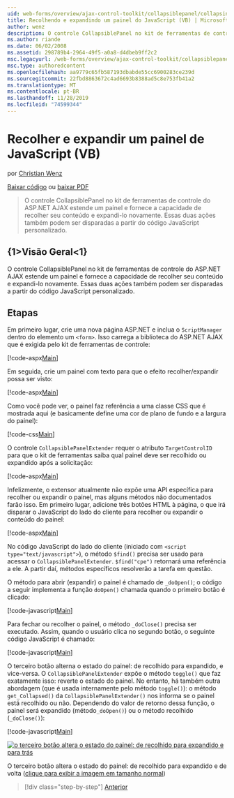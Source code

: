```yaml
---
uid: web-forms/overview/ajax-control-toolkit/collapsiblepanel/collapsing-and-expanding-a-panel-from-javascript-vb
title: Recolhendo e expandindo um painel do JavaScript (VB) | Microsoft Docs
author: wenz
description: O controle CollapsiblePanel no kit de ferramentas de controle do ASP.NET AJAX estende um painel e fornece a capacidade de recolher seu conteúdo e expandi-lo...
ms.author: riande
ms.date: 06/02/2008
ms.assetid: 298789b4-2964-49f5-a0a8-d4dbeb9ff2c2
msc.legacyurl: /web-forms/overview/ajax-control-toolkit/collapsiblepanel/collapsing-and-expanding-a-panel-from-javascript-vb
msc.type: authoredcontent
ms.openlocfilehash: aa9779c65fb587193dbabde55cc6900283ce239d
ms.sourcegitcommit: 22fbd8863672c4ad6693b8388ad5c8e753fb41a2
ms.translationtype: MT
ms.contentlocale: pt-BR
ms.lasthandoff: 11/28/2019
ms.locfileid: "74599344"
---
```

# <a name="collapsing-and-expanding-a-panel-from-javascript-vb"></a>Recolher e expandir um painel de JavaScript (VB)

por [Christian Wenz](https://github.com/wenz)

[Baixar código](https://download.microsoft.com/download/8/a/a/8aab3c3e-de6f-463f-805c-5fda567eef6e/CollapsiblePanel1.vb.zip) ou [baixar PDF](https://download.microsoft.com/download/b/6/a/b6ae89ee-df69-4c87-9bfb-ad1eb2b23373/collapsiblepanel1VB.pdf)

> O controle CollapsiblePanel no kit de ferramentas de controle do ASP.NET AJAX estende um painel e fornece a capacidade de recolher seu conteúdo e expandi-lo novamente. Essas duas ações também podem ser disparadas a partir do código JavaScript personalizado.

## <a name="overview"></a>{1&gt;Visão Geral&lt;1}

O controle CollapsiblePanel no kit de ferramentas de controle do ASP.NET AJAX estende um painel e fornece a capacidade de recolher seu conteúdo e expandi-lo novamente. Essas duas ações também podem ser disparadas a partir do código JavaScript personalizado.

## <a name="steps"></a>Etapas

Em primeiro lugar, crie uma nova página ASP.NET e inclua o `ScriptManager` dentro do elemento um `<form>`. Isso carrega a biblioteca do ASP.NET AJAX que é exigida pelo kit de ferramentas de controle:

[!code-aspx[Main](collapsing-and-expanding-a-panel-from-javascript-vb/samples/sample1.aspx)]

Em seguida, crie um painel com texto para que o efeito recolher/expandir possa ser visto:

[!code-aspx[Main](collapsing-and-expanding-a-panel-from-javascript-vb/samples/sample2.aspx)]

Como você pode ver, o painel faz referência a uma classe CSS que é mostrada aqui (e basicamente define uma cor de plano de fundo e a largura do painel):

[!code-css[Main](collapsing-and-expanding-a-panel-from-javascript-vb/samples/sample3.css)]

O controle `CollapsiblePanelExtender` requer o atributo `TargetControlID` para que o kit de ferramentas saiba qual painel deve ser recolhido ou expandido após a solicitação:

[!code-aspx[Main](collapsing-and-expanding-a-panel-from-javascript-vb/samples/sample4.aspx)]

Infelizmente, o extensor atualmente não expõe uma API específica para recolher ou expandir o painel, mas alguns métodos não documentados farão isso. Em primeiro lugar, adicione três botões HTML à página, o que irá disparar o JavaScript do lado do cliente para recolher ou expandir o conteúdo do painel:

[!code-aspx[Main](collapsing-and-expanding-a-panel-from-javascript-vb/samples/sample5.aspx)]

No código JavaScript do lado do cliente (iniciado com `<script type="text/javascript">`), o método `$find()` precisa ser usado para acessar o `CollapsiblePanelExtender`. `$find("cpe")` retornará uma referência a ele. A partir daí, métodos específicos resolverão a tarefa em questão.

O método para abrir (expandir) o painel é chamado de `_doOpen()`; o código a seguir implementa a função `doOpen()` chamada quando o primeiro botão é clicado:

[!code-javascript[Main](collapsing-and-expanding-a-panel-from-javascript-vb/samples/sample6.js)]

Para fechar ou recolher o painel, o método `_doClose()` precisa ser executado. Assim, quando o usuário clica no segundo botão, o seguinte código JavaScript é chamado:

[!code-javascript[Main](collapsing-and-expanding-a-panel-from-javascript-vb/samples/sample7.js)]

O terceiro botão alterna o estado do painel: de recolhido para expandido, e vice-versa. O `CollapsiblePanelExtender` expõe o método `toggle()` que faz exatamente isso: reverte o estado do painel. No entanto, há também outra abordagem (que é usada internamente pelo método `toggle()`): o método `get_Collapsed()` da `CollapsiblePanelExtender()` nos informa se o painel está recolhido ou não. Dependendo do valor de retorno dessa função, o painel será expandido (método`_doOpen()`) ou o método recolhido (`_doClose()`):

[!code-javascript[Main](collapsing-and-expanding-a-panel-from-javascript-vb/samples/sample8.js)]

[![o terceiro botão altera o estado do painel: de recolhido para expandido e para trás](collapsing-and-expanding-a-panel-from-javascript-vb/_static/image2.png)](collapsing-and-expanding-a-panel-from-javascript-vb/_static/image1.png)

O terceiro botão altera o estado do painel: de recolhido para expandido e de volta ([clique para exibir a imagem em tamanho normal](collapsing-and-expanding-a-panel-from-javascript-vb/_static/image3.png))

> [!div class="step-by-step"]
> [Anterior](collapsing-and-expanding-a-panel-from-javascript-cs.md)
